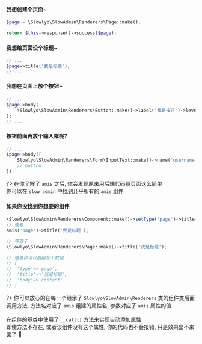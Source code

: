 #### 我想创建个页面~

```php
$page = \Slowlyo\SlowAdmin\Renderers\Page::make();

return $this->response()->success($page);
```

#### 我想给页面设个标题~

```php
// ...
$page->title('我是标题');
// ...
```

#### 我想在页面上放个按钮~

```php
// ...
$page->body(
    \Slowlyo\SlowAdmin\Renderers\Button::make()->label('我是按钮')->level('primary');
);
// ...
```

#### 按钮前面再放个输入框呢?

```php
// ...
$page->body([
	Slowlyo\SlowAdmin\Renderers\Form\InputText::make()->name('username')->label('姓名'),
	// button
]);
```

?> 在你了解了 `amis` 之后, 你会发现原来用后端代码组页面这么简单<br> 你可以在 `slow admin` 中找到几乎所有的 `amis` 组件

#### 如果你没找到你想要的组件

```php
\Slowlyo\SlowAdmin\Renderers\Component::make()->setType('page')->title('我是标题');
// 或者
amis('page')->title('我是标题');

// 等效于
\Slowlyo\SlowAdmin\Renderers\Page::make()->title('我是标题');

// 或者你可以直接写个数组
// [
// 	'type'=>'page',
// 	'title'=>'我是标题',
// 	'body'=>'content'
// ]
```

?> 你可以放心的在每一个继承了 `Slowlyo\SlowAdmin\Renderers` 类的组件类后面调用方法, 方法名对应了 `amis` 组建的属性名,
参数对应了 `amis` 属性的值<br><br>
在组件的基类中使用了 `__call()` 方法来实现自动添加属性<br>
即使方法不存在, 或者该组件没有这个属性, 你的代码也不会报错, 只是效果出不来罢了 🤣
